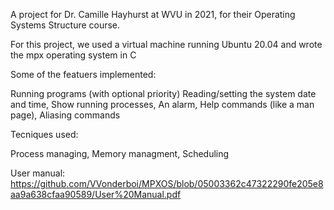 A project for Dr. Camille Hayhurst at WVU in 2021, for their Operating Systems Structure course.

For this project, we used a virtual machine running Ubuntu 20.04 and wrote the mpx operating system in C

Some of the featuers implemented:

Running programs (with optional priority)
Reading/setting the system date and time, 
Show running processes,
An alarm,
Help commands (like a man page), 
Aliasing commands

Tecniques used:

Process managing, 
Memory managment, 
Scheduling


User manual: https://github.com/VVonderboi/MPXOS/blob/05003362c47322290fe205e8aa9a638cfaa90589/User%20Manual.pdf
